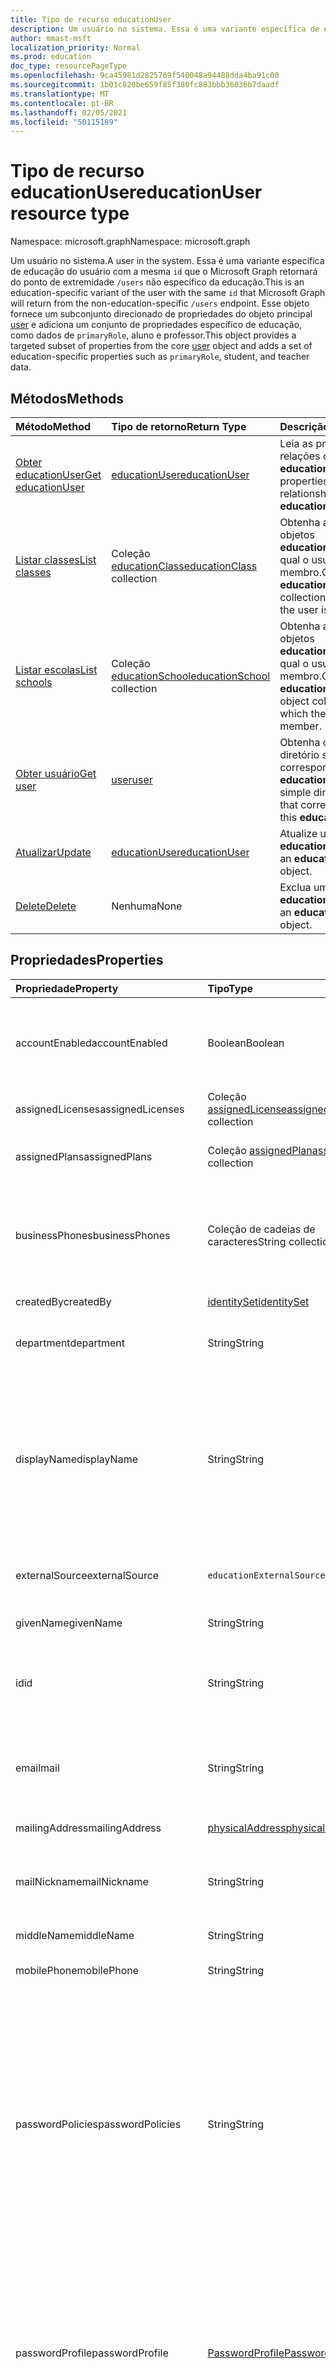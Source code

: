 ```yaml
---
title: Tipo de recurso educationUser
description: Um usuário no sistema. Essa é uma variante específica de educação do usuário com a mesma `id` que o Microsoft Graph retornará do ponto de extremidade `/users` não específico da educação.
author: mmast-msft
localization_priority: Normal
ms.prod: education
doc_type: resourcePageType
ms.openlocfilehash: 9ca45981d2825769f540048a94488dda4ba91c00
ms.sourcegitcommit: 1b01c820be659f85f380fc883bbb36036b7daadf
ms.translationtype: MT
ms.contentlocale: pt-BR
ms.lasthandoff: 02/05/2021
ms.locfileid: "50115189"
---
```

# <a name="educationuser-resource-type"></a><span data-ttu-id="dc4ed-104">Tipo de recurso educationUser</span><span class="sxs-lookup"><span data-stu-id="dc4ed-104">educationUser resource type</span></span>

<span data-ttu-id="dc4ed-105">Namespace: microsoft.graph</span><span class="sxs-lookup"><span data-stu-id="dc4ed-105">Namespace: microsoft.graph</span></span>

<span data-ttu-id="dc4ed-106">Um usuário no sistema.</span><span class="sxs-lookup"><span data-stu-id="dc4ed-106">A user in the system.</span></span> <span data-ttu-id="dc4ed-107">Essa é uma variante específica de educação do usuário com a mesma `id` que o Microsoft Graph retornará do ponto de extremidade `/users` não específico da educação.</span><span class="sxs-lookup"><span data-stu-id="dc4ed-107">This is an education-specific variant of the user with the same `id` that Microsoft Graph will return from the non-education-specific `/users` endpoint.</span></span>
<span data-ttu-id="dc4ed-108">Esse objeto fornece um subconjunto direcionado de propriedades do objeto principal [user] e adiciona um conjunto de propriedades específico de educação, como dados de `primaryRole`, aluno e professor.</span><span class="sxs-lookup"><span data-stu-id="dc4ed-108">This object provides a targeted subset of properties from the core [user] object and adds a set of education-specific properties such as `primaryRole`, student, and teacher data.</span></span>

## <a name="methods"></a><span data-ttu-id="dc4ed-109">Métodos</span><span class="sxs-lookup"><span data-stu-id="dc4ed-109">Methods</span></span>

| <span data-ttu-id="dc4ed-110">Método</span><span class="sxs-lookup"><span data-stu-id="dc4ed-110">Method</span></span>                                               | <span data-ttu-id="dc4ed-111">Tipo de retorno</span><span class="sxs-lookup"><span data-stu-id="dc4ed-111">Return Type</span></span>                  | <span data-ttu-id="dc4ed-112">Descrição</span><span class="sxs-lookup"><span data-stu-id="dc4ed-112">Description</span></span>                                                                   |
| :--------------------------------------------------- | :--------------------------- | :---------------------------------------------------------------------------- |
| [<span data-ttu-id="dc4ed-113">Obter educationUser</span><span class="sxs-lookup"><span data-stu-id="dc4ed-113">Get educationUser</span></span>](../api/educationuser-get.md)     | <span data-ttu-id="dc4ed-114">[educationUser]</span><span class="sxs-lookup"><span data-stu-id="dc4ed-114">[educationUser]</span></span>              | <span data-ttu-id="dc4ed-115">Leia as propriedades e relações de um objeto **educationUser**.</span><span class="sxs-lookup"><span data-stu-id="dc4ed-115">Read properties and relationships of an **educationUser** object.</span></span>             |
| [<span data-ttu-id="dc4ed-116">Listar classes</span><span class="sxs-lookup"><span data-stu-id="dc4ed-116">List classes</span></span>](../api/educationuser-list-classes.md) | <span data-ttu-id="dc4ed-117">Coleção [educationClass]</span><span class="sxs-lookup"><span data-stu-id="dc4ed-117">[educationClass] collection</span></span>  | <span data-ttu-id="dc4ed-118">Obtenha a coleção de objetos **educationClass** da qual o usuário é membro.</span><span class="sxs-lookup"><span data-stu-id="dc4ed-118">Get the **educationClass** object collection for which the user is member.</span></span>    |
| [<span data-ttu-id="dc4ed-119">Listar escolas</span><span class="sxs-lookup"><span data-stu-id="dc4ed-119">List schools</span></span>](../api/educationuser-list-schools.md) | <span data-ttu-id="dc4ed-120">Coleção [educationSchool]</span><span class="sxs-lookup"><span data-stu-id="dc4ed-120">[educationSchool] collection</span></span> | <span data-ttu-id="dc4ed-121">Obtenha a coleção de objetos **educationSchool** da qual o usuário é um membro.</span><span class="sxs-lookup"><span data-stu-id="dc4ed-121">Get the **educationSchool** object collection for which the user is a member.</span></span> |
| [<span data-ttu-id="dc4ed-122">Obter usuário</span><span class="sxs-lookup"><span data-stu-id="dc4ed-122">Get user</span></span>](../api/educationuser-get-user.md)         | <span data-ttu-id="dc4ed-123">[user]</span><span class="sxs-lookup"><span data-stu-id="dc4ed-123">[user]</span></span>                       | <span data-ttu-id="dc4ed-124">Obtenha o **user** do diretório simples que corresponde a esse **educationUser**.</span><span class="sxs-lookup"><span data-stu-id="dc4ed-124">Get the simple directory **user** that corresponds to this **educationUser**.</span></span> |
| [<span data-ttu-id="dc4ed-125">Atualizar</span><span class="sxs-lookup"><span data-stu-id="dc4ed-125">Update</span></span>](../api/educationuser-update.md)             | <span data-ttu-id="dc4ed-126">[educationUser]</span><span class="sxs-lookup"><span data-stu-id="dc4ed-126">[educationUser]</span></span>              | <span data-ttu-id="dc4ed-127">Atualize um objeto **educationUser**.</span><span class="sxs-lookup"><span data-stu-id="dc4ed-127">Update an **educationUser** object.</span></span>                                           |
| [<span data-ttu-id="dc4ed-128">Delete</span><span class="sxs-lookup"><span data-stu-id="dc4ed-128">Delete</span></span>](../api/educationuser-delete.md)             | <span data-ttu-id="dc4ed-129">Nenhuma</span><span class="sxs-lookup"><span data-stu-id="dc4ed-129">None</span></span>                         | <span data-ttu-id="dc4ed-130">Exclua um objeto **educationUser**.</span><span class="sxs-lookup"><span data-stu-id="dc4ed-130">Delete an **educationUser** object.</span></span>                                           |

## <a name="properties"></a><span data-ttu-id="dc4ed-131">Propriedades</span><span class="sxs-lookup"><span data-stu-id="dc4ed-131">Properties</span></span>

| <span data-ttu-id="dc4ed-132">Propriedade</span><span class="sxs-lookup"><span data-stu-id="dc4ed-132">Property</span></span>          | <span data-ttu-id="dc4ed-133">Tipo</span><span class="sxs-lookup"><span data-stu-id="dc4ed-133">Type</span></span>                         | <span data-ttu-id="dc4ed-134">Descrição</span><span class="sxs-lookup"><span data-stu-id="dc4ed-134">Description</span></span>                                                                                                                                                                                                                                                                                                                                                                                                                                                                                                                      |
| :---------------- | :--------------------------- | :------------------------------------------------------------------------------------------------------------------------------------------------------------------------------------------------------------------------------------------------------------------------------------------------------------------------------------------------------------------------------------------------------------------------------------------------------------------------------------------------------------------------------- |
| <span data-ttu-id="dc4ed-135">accountEnabled</span><span class="sxs-lookup"><span data-stu-id="dc4ed-135">accountEnabled</span></span>    | <span data-ttu-id="dc4ed-136">Boolean</span><span class="sxs-lookup"><span data-stu-id="dc4ed-136">Boolean</span></span>                      | <span data-ttu-id="dc4ed-137">**True** se a conta estiver habilitada; caso contrário, **false**.</span><span class="sxs-lookup"><span data-stu-id="dc4ed-137">**True** if the account is enabled; otherwise, **false**.</span></span> <span data-ttu-id="dc4ed-138">Essa propriedade é obrigatória quando um usuário é criado.</span><span class="sxs-lookup"><span data-stu-id="dc4ed-138">This property is required when a user is created.</span></span> <span data-ttu-id="dc4ed-139">Oferece suporte a $filter.</span><span class="sxs-lookup"><span data-stu-id="dc4ed-139">Supports $filter.</span></span>                                                                                                                                                                                                                                                                                                                                                                                                    |
| <span data-ttu-id="dc4ed-140">assignedLicenses</span><span class="sxs-lookup"><span data-stu-id="dc4ed-140">assignedLicenses</span></span>  | <span data-ttu-id="dc4ed-141">Coleção [assignedLicense]</span><span class="sxs-lookup"><span data-stu-id="dc4ed-141">[assignedLicense] collection</span></span> | <span data-ttu-id="dc4ed-p104">As licenças que são atribuídas ao usuário. Não anulável.</span><span class="sxs-lookup"><span data-stu-id="dc4ed-p104">The licenses that are assigned to the user. Not nullable.</span></span>                                                                                                                                                                                                                                                                                                                                                                                                                                                                        |
| <span data-ttu-id="dc4ed-144">assignedPlans</span><span class="sxs-lookup"><span data-stu-id="dc4ed-144">assignedPlans</span></span>     | <span data-ttu-id="dc4ed-145">Coleção [assignedPlan]</span><span class="sxs-lookup"><span data-stu-id="dc4ed-145">[assignedPlan] collection</span></span>    | <span data-ttu-id="dc4ed-p105">Os planos que são atribuídos ao usuário. Somente leitura. Não anulável.</span><span class="sxs-lookup"><span data-stu-id="dc4ed-p105">The plans that are assigned to the user. Read-only. Not nullable.</span></span>                                                                                                                                                                                                                                                                                                                                                                                                                                                                |
| <span data-ttu-id="dc4ed-149">businessPhones</span><span class="sxs-lookup"><span data-stu-id="dc4ed-149">businessPhones</span></span>    | <span data-ttu-id="dc4ed-150">Coleção de cadeias de caracteres</span><span class="sxs-lookup"><span data-stu-id="dc4ed-150">String collection</span></span>            | <span data-ttu-id="dc4ed-151">Números de telefone para o usuário.</span><span class="sxs-lookup"><span data-stu-id="dc4ed-151">The telephone numbers for the user.</span></span> <span data-ttu-id="dc4ed-152">**Observação:** embora essa seja uma coleção de cadeias de caracteres, somente um número pode ser definido para essa propriedade.</span><span class="sxs-lookup"><span data-stu-id="dc4ed-152">**Note:** Although this is a string collection, only one number can be set for this property.</span></span>                                                                                                                                                                                                                                                                                                                                                                                                |
| <span data-ttu-id="dc4ed-153">createdBy</span><span class="sxs-lookup"><span data-stu-id="dc4ed-153">createdBy</span></span>         | <span data-ttu-id="dc4ed-154">[identitySet]</span><span class="sxs-lookup"><span data-stu-id="dc4ed-154">[identitySet]</span></span>                | <span data-ttu-id="dc4ed-155">Entidade que criou o usuário.</span><span class="sxs-lookup"><span data-stu-id="dc4ed-155">Entity who created the user.</span></span>                                                                                                                                                                                                                                                                                                                                                                                                                                                                                                     |
| <span data-ttu-id="dc4ed-156">department</span><span class="sxs-lookup"><span data-stu-id="dc4ed-156">department</span></span>        | <span data-ttu-id="dc4ed-157">String</span><span class="sxs-lookup"><span data-stu-id="dc4ed-157">String</span></span>                       | <span data-ttu-id="dc4ed-p107">O nome do departamento no qual o usuário trabalha. Oferece suporte a $filter.</span><span class="sxs-lookup"><span data-stu-id="dc4ed-p107">The name for the department in which the user works. Supports $filter.</span></span>                                                                                                                                                                                                                                                                                                                                                                                                                                                           |
| <span data-ttu-id="dc4ed-160">displayName</span><span class="sxs-lookup"><span data-stu-id="dc4ed-160">displayName</span></span>       | <span data-ttu-id="dc4ed-161">String</span><span class="sxs-lookup"><span data-stu-id="dc4ed-161">String</span></span>                       | <span data-ttu-id="dc4ed-162">O nome exibido para o usuário no catálogo de endereços.</span><span class="sxs-lookup"><span data-stu-id="dc4ed-162">The name displayed in the address book for the user.</span></span> <span data-ttu-id="dc4ed-163">Geralmente é a combinação do nome, da inicial do nome do meio e do sobrenome do usuário.</span><span class="sxs-lookup"><span data-stu-id="dc4ed-163">This is usually the combination of the user's first name, middle initial, and last name.</span></span> <span data-ttu-id="dc4ed-164">Essa propriedade é obrigatória quando um usuário é criado e não pode ser apagado durante atualizações.</span><span class="sxs-lookup"><span data-stu-id="dc4ed-164">This property is required when a user is created and it cannot be cleared during updates.</span></span> <span data-ttu-id="dc4ed-165">Oferece suporte a $filter e $orderby.</span><span class="sxs-lookup"><span data-stu-id="dc4ed-165">Supports $filter and $orderby.</span></span>                                                                                                                                                                                                                                                           |
| <span data-ttu-id="dc4ed-166">externalSource</span><span class="sxs-lookup"><span data-stu-id="dc4ed-166">externalSource</span></span>    | `educationExternalSource`    | <span data-ttu-id="dc4ed-167">De onde esse usuário foi criado.</span><span class="sxs-lookup"><span data-stu-id="dc4ed-167">Where this user was created from.</span></span> <span data-ttu-id="dc4ed-168">Os valores possíveis são: `sis` , `manual` .</span><span class="sxs-lookup"><span data-stu-id="dc4ed-168">The possible values are: `sis`, `manual`.</span></span>                                                                                                                                                                                                                                                                                                                                                                                                                                                      |
| <span data-ttu-id="dc4ed-169">givenName</span><span class="sxs-lookup"><span data-stu-id="dc4ed-169">givenName</span></span>         | <span data-ttu-id="dc4ed-170">String</span><span class="sxs-lookup"><span data-stu-id="dc4ed-170">String</span></span>                       | <span data-ttu-id="dc4ed-p110">O nome fornecido (nome) do usuário. Oferece suporte a $filter.</span><span class="sxs-lookup"><span data-stu-id="dc4ed-p110">The given name (first name) of the user. Supports $filter.</span></span>                                                                                                                                                                                                                                                                                                                                                                                                                                                                       |
| <span data-ttu-id="dc4ed-173">id</span><span class="sxs-lookup"><span data-stu-id="dc4ed-173">id</span></span>                | <span data-ttu-id="dc4ed-174">String</span><span class="sxs-lookup"><span data-stu-id="dc4ed-174">String</span></span>                       | <span data-ttu-id="dc4ed-p111">O identificador exclusivo do usuário. Herdado de [directoryObject](directoryobject.md). Chave. Não anulável. Somente leitura.</span><span class="sxs-lookup"><span data-stu-id="dc4ed-p111">The unique identifier for the user. Inherited from [directoryObject](directoryobject.md). Key. Not nullable. Read-only.</span></span>                                                                                                                                                                                                                                                                                                                                                                                                          |
| <span data-ttu-id="dc4ed-180">email</span><span class="sxs-lookup"><span data-stu-id="dc4ed-180">mail</span></span>              | <span data-ttu-id="dc4ed-181">String</span><span class="sxs-lookup"><span data-stu-id="dc4ed-181">String</span></span>                       | <span data-ttu-id="dc4ed-182">O endereço SMTP do usuário, por exemplo, "jeff@contoso.onmicrosoft.com".</span><span class="sxs-lookup"><span data-stu-id="dc4ed-182">The SMTP address for the user; for example, "jeff@contoso.onmicrosoft.com".</span></span> <span data-ttu-id="dc4ed-183">Somente Leitura.</span><span class="sxs-lookup"><span data-stu-id="dc4ed-183">Read-Only.</span></span> <span data-ttu-id="dc4ed-184">Oferece suporte a $filter.</span><span class="sxs-lookup"><span data-stu-id="dc4ed-184">Supports $filter.</span></span>                                                                                                                                                                                                                                                                                                                                                                                                                         |
| <span data-ttu-id="dc4ed-185">mailingAddress</span><span class="sxs-lookup"><span data-stu-id="dc4ed-185">mailingAddress</span></span>    | <span data-ttu-id="dc4ed-186">[physicalAddress]</span><span class="sxs-lookup"><span data-stu-id="dc4ed-186">[physicalAddress]</span></span>            | <span data-ttu-id="dc4ed-187">Endereço de email do usuário.</span><span class="sxs-lookup"><span data-stu-id="dc4ed-187">Mail address of user.</span></span>                                                                                                                                                                                                                                                                                                                                                                                                                                                                                                            |
| <span data-ttu-id="dc4ed-188">mailNickname</span><span class="sxs-lookup"><span data-stu-id="dc4ed-188">mailNickname</span></span>      | <span data-ttu-id="dc4ed-189">String</span><span class="sxs-lookup"><span data-stu-id="dc4ed-189">String</span></span>                       | <span data-ttu-id="dc4ed-p113">O alias de email do usuário. Essa propriedade deve ser especificada quando um usuário é criado. Oferece suporte a $filter.</span><span class="sxs-lookup"><span data-stu-id="dc4ed-p113">The mail alias for the user. This property must be specified when a user is created. Supports $filter.</span></span>                                                                                                                                                                                                                                                                                                                                                                                                                           |
| <span data-ttu-id="dc4ed-193">middleName</span><span class="sxs-lookup"><span data-stu-id="dc4ed-193">middleName</span></span>        | <span data-ttu-id="dc4ed-194">String</span><span class="sxs-lookup"><span data-stu-id="dc4ed-194">String</span></span>                       | <span data-ttu-id="dc4ed-195">O nome do meio do usuário.</span><span class="sxs-lookup"><span data-stu-id="dc4ed-195">The middle name of user.</span></span>                                                                                                                                                                                                                                                                                                                                                                                                                                                                                                         |
| <span data-ttu-id="dc4ed-196">mobilePhone</span><span class="sxs-lookup"><span data-stu-id="dc4ed-196">mobilePhone</span></span>       | <span data-ttu-id="dc4ed-197">String</span><span class="sxs-lookup"><span data-stu-id="dc4ed-197">String</span></span>                       | <span data-ttu-id="dc4ed-198">O número de celular principal do usuário.</span><span class="sxs-lookup"><span data-stu-id="dc4ed-198">The primary cellular telephone number for the user.</span></span>                                                                                                                                                                                                                                                                                                                                                                                                                                                                              |
| <span data-ttu-id="dc4ed-199">passwordPolicies</span><span class="sxs-lookup"><span data-stu-id="dc4ed-199">passwordPolicies</span></span>  | <span data-ttu-id="dc4ed-200">String</span><span class="sxs-lookup"><span data-stu-id="dc4ed-200">String</span></span>                       | <span data-ttu-id="dc4ed-201">Especifica as políticas de senha do usuário.</span><span class="sxs-lookup"><span data-stu-id="dc4ed-201">Specifies password policies for the user.</span></span> <span data-ttu-id="dc4ed-202">Este valor é uma enumeração com um possível valor sendo "DisableStrongPassword", que permite especificar as senhas mais fracas do que a política padrão.</span><span class="sxs-lookup"><span data-stu-id="dc4ed-202">This value is an enumeration with one possible value being "DisableStrongPassword", which allows weaker passwords than the default policy to be specified.</span></span> <span data-ttu-id="dc4ed-203">O "DisablePasswordExpiration" também pode ser especificado.</span><span class="sxs-lookup"><span data-stu-id="dc4ed-203">"DisablePasswordExpiration" can also be specified.</span></span> <span data-ttu-id="dc4ed-204">Os dois podem ser especificados juntos, por exemplo: "DisablePasswordExpiration, DisableStrongPassword".</span><span class="sxs-lookup"><span data-stu-id="dc4ed-204">The two can be specified together; for example: "DisablePasswordExpiration, DisableStrongPassword".</span></span>                                                                                                                                                                      |
| <span data-ttu-id="dc4ed-205">passwordProfile</span><span class="sxs-lookup"><span data-stu-id="dc4ed-205">passwordProfile</span></span>   | <span data-ttu-id="dc4ed-206">[PasswordProfile]</span><span class="sxs-lookup"><span data-stu-id="dc4ed-206">[PasswordProfile]</span></span>            | <span data-ttu-id="dc4ed-207">Especifica o perfil de senha do usuário.</span><span class="sxs-lookup"><span data-stu-id="dc4ed-207">Specifies the password profile for the user.</span></span> <span data-ttu-id="dc4ed-208">O perfil contém a senha do usuário.</span><span class="sxs-lookup"><span data-stu-id="dc4ed-208">The profile contains the user's password.</span></span> <span data-ttu-id="dc4ed-209">Essa propriedade é obrigatória quando um usuário é criado.</span><span class="sxs-lookup"><span data-stu-id="dc4ed-209">This property is required when a user is created.</span></span> <span data-ttu-id="dc4ed-210">A senha no perfil deve atender a requisitos mínimos, conforme especificado pela propriedade **passwordPolicies**.</span><span class="sxs-lookup"><span data-stu-id="dc4ed-210">The password in the profile must satisfy minimum requirements as specified by the **passwordPolicies** property.</span></span> <span data-ttu-id="dc4ed-211">Por padrão, é obrigatória uma senha forte.</span><span class="sxs-lookup"><span data-stu-id="dc4ed-211">By default, a strong password is required.</span></span>                                                                                                                                                                                                                             |
| <span data-ttu-id="dc4ed-212">preferredLanguage</span><span class="sxs-lookup"><span data-stu-id="dc4ed-212">preferredLanguage</span></span> | <span data-ttu-id="dc4ed-213">String</span><span class="sxs-lookup"><span data-stu-id="dc4ed-213">String</span></span>                       | <span data-ttu-id="dc4ed-214">O idioma preferencial do usuário.</span><span class="sxs-lookup"><span data-stu-id="dc4ed-214">The preferred language for the user.</span></span> <span data-ttu-id="dc4ed-215">Deve seguir o código ISO 639-1; por exemplo, "en-US".</span><span class="sxs-lookup"><span data-stu-id="dc4ed-215">Should follow ISO 639-1 Code; for example, "en-US".</span></span>                                                                                                                                                                                                                                                                                                                                                                                                                                         |
| <span data-ttu-id="dc4ed-216">primaryRole</span><span class="sxs-lookup"><span data-stu-id="dc4ed-216">primaryRole</span></span>       | <span data-ttu-id="dc4ed-217">educationUserRole</span><span class="sxs-lookup"><span data-stu-id="dc4ed-217">educationUserRole</span></span>            | <span data-ttu-id="dc4ed-218">Função padrão de um usuário.</span><span class="sxs-lookup"><span data-stu-id="dc4ed-218">Default role for a user.</span></span> <span data-ttu-id="dc4ed-219">A função do usuário pode ser diferente em uma aula individual.</span><span class="sxs-lookup"><span data-stu-id="dc4ed-219">The user's role might be different in an individual class.</span></span> <span data-ttu-id="dc4ed-220">Os valores possíveis são: `student` , `teacher` .</span><span class="sxs-lookup"><span data-stu-id="dc4ed-220">The possible values are: `student`, `teacher`.</span></span> <span data-ttu-id="dc4ed-221">Oferece suporte a $filter.</span><span class="sxs-lookup"><span data-stu-id="dc4ed-221">Supports $filter.</span></span>                                                                                                                                                                                                                                                                                                                                                                             |
| <span data-ttu-id="dc4ed-222">provisionedPlans</span><span class="sxs-lookup"><span data-stu-id="dc4ed-222">provisionedPlans</span></span>  | <span data-ttu-id="dc4ed-223">Coleção [ProvisionedPlan]</span><span class="sxs-lookup"><span data-stu-id="dc4ed-223">[ProvisionedPlan] collection</span></span> | <span data-ttu-id="dc4ed-p118">Os planos que estão provisionados para o usuário. Somente leitura. Não anulável.</span><span class="sxs-lookup"><span data-stu-id="dc4ed-p118">The plans that are provisioned for the user. Read-only. Not nullable.</span></span>                                                                                                                                                                                                                                                                                                                                                                                                                                                            |
| <span data-ttu-id="dc4ed-227">residenceAddress</span><span class="sxs-lookup"><span data-stu-id="dc4ed-227">residenceAddress</span></span>  | <span data-ttu-id="dc4ed-228">[physicalAddress]</span><span class="sxs-lookup"><span data-stu-id="dc4ed-228">[physicalAddress]</span></span>            | <span data-ttu-id="dc4ed-229">Endereço em que o usuário reside.</span><span class="sxs-lookup"><span data-stu-id="dc4ed-229">Address where user lives.</span></span>                                                                                                                                                                                                                                                                                                                                                                                                                                                                                                        |
| <span data-ttu-id="dc4ed-230">student</span><span class="sxs-lookup"><span data-stu-id="dc4ed-230">student</span></span>           | <span data-ttu-id="dc4ed-231">[educationStudent]</span><span class="sxs-lookup"><span data-stu-id="dc4ed-231">[educationStudent]</span></span>           | <span data-ttu-id="dc4ed-232">Se a função principal for aluno, esse bloco conterá dados específicos do aluno.</span><span class="sxs-lookup"><span data-stu-id="dc4ed-232">If the primary role is student, this block will contain student specific data.</span></span>                                                                                                                                                                                                                                                                                                                                                                                                                                                   |
| <span data-ttu-id="dc4ed-233">surname</span><span class="sxs-lookup"><span data-stu-id="dc4ed-233">surname</span></span>           | <span data-ttu-id="dc4ed-234">String</span><span class="sxs-lookup"><span data-stu-id="dc4ed-234">String</span></span>                       | <span data-ttu-id="dc4ed-p119">O sobrenome do usuário (nome de família ou sobrenome). Oferece suporte a $filter.</span><span class="sxs-lookup"><span data-stu-id="dc4ed-p119">The user's surname (family name or last name). Supports $filter.</span></span>                                                                                                                                                                                                                                                                                                                                                                                                                                                                 |
| <span data-ttu-id="dc4ed-237">teacher</span><span class="sxs-lookup"><span data-stu-id="dc4ed-237">teacher</span></span>           | <span data-ttu-id="dc4ed-238">[educationTeacher]</span><span class="sxs-lookup"><span data-stu-id="dc4ed-238">[educationTeacher]</span></span>           | <span data-ttu-id="dc4ed-239">Se a função principal for o professor, esse bloco conterá dados específicos do professor.</span><span class="sxs-lookup"><span data-stu-id="dc4ed-239">If the primary role is teacher, this block will contain teacher specific data.</span></span>                                                                                                                                                                                                                                                                                                                                                                                                                                                   |
| <span data-ttu-id="dc4ed-240">usageLocation</span><span class="sxs-lookup"><span data-stu-id="dc4ed-240">usageLocation</span></span>     | <span data-ttu-id="dc4ed-241">String</span><span class="sxs-lookup"><span data-stu-id="dc4ed-241">String</span></span>                       | <span data-ttu-id="dc4ed-242">Um código de país de duas letras (padrão ISO 3166).</span><span class="sxs-lookup"><span data-stu-id="dc4ed-242">A two-letter country code (ISO standard 3166).</span></span> <span data-ttu-id="dc4ed-243">Obrigatório para os usuários que receberão licenças devido à exigência legal de verificar a disponibilidade de serviços em países ou regiões.</span><span class="sxs-lookup"><span data-stu-id="dc4ed-243">Required for users who will be assigned licenses due to a legal requirement to check for availability of services in countries or regions.</span></span> <span data-ttu-id="dc4ed-244">Os exemplos incluem: "US", "JP" e "GB".</span><span class="sxs-lookup"><span data-stu-id="dc4ed-244">Examples include: "US", "JP", and "GB".</span></span> <span data-ttu-id="dc4ed-245">Não anulável.</span><span class="sxs-lookup"><span data-stu-id="dc4ed-245">Not nullable.</span></span> <span data-ttu-id="dc4ed-246">Oferece suporte a $filter.</span><span class="sxs-lookup"><span data-stu-id="dc4ed-246">Supports $filter.</span></span>                                                                                                                                                                                                                                                                |
| <span data-ttu-id="dc4ed-247">userPrincipalName</span><span class="sxs-lookup"><span data-stu-id="dc4ed-247">userPrincipalName</span></span> | <span data-ttu-id="dc4ed-248">String</span><span class="sxs-lookup"><span data-stu-id="dc4ed-248">String</span></span>                       | <span data-ttu-id="dc4ed-249">O nome UPN do usuário.</span><span class="sxs-lookup"><span data-stu-id="dc4ed-249">The user principal name (UPN) of the user.</span></span> <span data-ttu-id="dc4ed-250">O nome UPN é um nome de logon para o usuário ao estilo da Internet com base na RFC 822 padrão da Internet.</span><span class="sxs-lookup"><span data-stu-id="dc4ed-250">The UPN is an Internet-style login name for the user based on the Internet standard RFC 822.</span></span> <span data-ttu-id="dc4ed-251">Por convenção, ele deve ser mapeado para o nome de email do usuário.</span><span class="sxs-lookup"><span data-stu-id="dc4ed-251">By convention, this should map to the user's email name.</span></span> <span data-ttu-id="dc4ed-252">O formato geral é alias@domain, onde o domínio deve estar presente na coleta de domínios verificados pelo locatário.</span><span class="sxs-lookup"><span data-stu-id="dc4ed-252">The general format is alias@domain, where domain must be present in the tenant's collection of verified domains.</span></span> <span data-ttu-id="dc4ed-253">Essa propriedade é obrigatória quando um usuário é criado.</span><span class="sxs-lookup"><span data-stu-id="dc4ed-253">This property is required when a user is created.</span></span> <span data-ttu-id="dc4ed-254">Os domínios verificados para o locatário podem ser acessados pela propriedade **verifiedDomains** de [organization](organization.md).</span><span class="sxs-lookup"><span data-stu-id="dc4ed-254">The verified domains for the tenant can be accessed from the **verifiedDomains** property of [organization](organization.md).</span></span> <span data-ttu-id="dc4ed-255">Oferece suporte a $filter e $orderby.</span><span class="sxs-lookup"><span data-stu-id="dc4ed-255">Supports $filter and $orderby.</span></span> |
| <span data-ttu-id="dc4ed-256">userType</span><span class="sxs-lookup"><span data-stu-id="dc4ed-256">userType</span></span>          | <span data-ttu-id="dc4ed-257">String</span><span class="sxs-lookup"><span data-stu-id="dc4ed-257">String</span></span>                       | <span data-ttu-id="dc4ed-p122">Um valor de cadeia de caracteres que pode ser usado para classificar tipos de usuários no seu diretório, como "Member" e "Guest". Oferece suporte a $filter.</span><span class="sxs-lookup"><span data-stu-id="dc4ed-p122">A string value that can be used to classify user types in your directory, such as "Member" and "Guest". Supports $filter.</span></span>                                                                                                                                                                                                                                                                                                                                                                                                        |

## <a name="relationships"></a><span data-ttu-id="dc4ed-260">Relações</span><span class="sxs-lookup"><span data-stu-id="dc4ed-260">Relationships</span></span>

| <span data-ttu-id="dc4ed-261">Relação</span><span class="sxs-lookup"><span data-stu-id="dc4ed-261">Relationship</span></span> | <span data-ttu-id="dc4ed-262">Tipo</span><span class="sxs-lookup"><span data-stu-id="dc4ed-262">Type</span></span>                         | <span data-ttu-id="dc4ed-263">Descrição</span><span class="sxs-lookup"><span data-stu-id="dc4ed-263">Description</span></span>                                    |
| :----------- | :--------------------------- | :--------------------------------------------- |
| <span data-ttu-id="dc4ed-264">classes</span><span class="sxs-lookup"><span data-stu-id="dc4ed-264">classes</span></span>      | <span data-ttu-id="dc4ed-265">Coleção [educationClass]</span><span class="sxs-lookup"><span data-stu-id="dc4ed-265">[educationClass] collection</span></span>  | <span data-ttu-id="dc4ed-266">Aulas às quais o usuário pertence.</span><span class="sxs-lookup"><span data-stu-id="dc4ed-266">Classes to which the user belongs.</span></span> <span data-ttu-id="dc4ed-267">Anulável.</span><span class="sxs-lookup"><span data-stu-id="dc4ed-267">Nullable.</span></span>   |
| <span data-ttu-id="dc4ed-268">schools</span><span class="sxs-lookup"><span data-stu-id="dc4ed-268">schools</span></span>      | <span data-ttu-id="dc4ed-269">Coleção [educationSchool]</span><span class="sxs-lookup"><span data-stu-id="dc4ed-269">[educationSchool] collection</span></span> | <span data-ttu-id="dc4ed-270">Escolas às quais o usuário pertence.</span><span class="sxs-lookup"><span data-stu-id="dc4ed-270">Schools to which the user belongs.</span></span> <span data-ttu-id="dc4ed-271">Anulável.</span><span class="sxs-lookup"><span data-stu-id="dc4ed-271">Nullable.</span></span>   |
| <span data-ttu-id="dc4ed-272">assignments</span><span class="sxs-lookup"><span data-stu-id="dc4ed-272">assignments</span></span>  | <span data-ttu-id="dc4ed-273">[educationAssignment]</span><span class="sxs-lookup"><span data-stu-id="dc4ed-273">[educationAssignment]</span></span>        | <span data-ttu-id="dc4ed-274">Lista de atribuições para o usuário.</span><span class="sxs-lookup"><span data-stu-id="dc4ed-274">List of assignments for the user.</span></span> <span data-ttu-id="dc4ed-275">Anulável.</span><span class="sxs-lookup"><span data-stu-id="dc4ed-275">Nullable.</span></span>    |
| <span data-ttu-id="dc4ed-276">user</span><span class="sxs-lookup"><span data-stu-id="dc4ed-276">user</span></span>         | <span data-ttu-id="dc4ed-277">[usuário]</span><span class="sxs-lookup"><span data-stu-id="dc4ed-277">[user]</span></span>                       | <span data-ttu-id="dc4ed-278">O usuário do diretório correspondente a esse usuário.</span><span class="sxs-lookup"><span data-stu-id="dc4ed-278">The directory user corresponding to this user.</span></span> |

>[!IMPORTANT]
><span data-ttu-id="dc4ed-279">O **[recurso educationAssignment]** é um recurso de versão /beta.</span><span class="sxs-lookup"><span data-stu-id="dc4ed-279">The **[educationAssignment]** resource is a /beta version resource.</span></span> <span data-ttu-id="dc4ed-280">Se for usar esse recurso, não se esqueça de revisar o [log de alterações](/graph/changelog) periodicamente.</span><span class="sxs-lookup"><span data-stu-id="dc4ed-280">If using this resource, be sure to review the [change log](/graph/changelog) periodically.</span></span> <span data-ttu-id="dc4ed-281">Quando os recursos da API do Microsoft Graph são lançados para o ponto de extremidade /v1.0, a versão é notada no log de alterações.</span><span class="sxs-lookup"><span data-stu-id="dc4ed-281">When Microsoft Graph API resources are released to the /v1.0 endpoint, the release is noted in the change log.</span></span> <span data-ttu-id="dc4ed-282">Se seu aplicativo consumir o **recurso educationAssignment,** você precisará declarar URLs de solicitação base, conforme mostrado no seguinte bloco de código:</span><span class="sxs-lookup"><span data-stu-id="dc4ed-282">If your app consumes the **educationAssignment** resource, you will need to declare base request URLs as shown in the following code block:</span></span>  
>
>```JavaScript
>var v1BaseUrl = "https://graph.microsoft.com/v1.0/education";
>var betaBaseUrl = "https://graph.microsoft.com/beta/education";  // for administrativeUnit and educationOrganization
>```

## <a name="json-representation"></a><span data-ttu-id="dc4ed-283">Representação JSON</span><span class="sxs-lookup"><span data-stu-id="dc4ed-283">JSON representation</span></span>

<span data-ttu-id="dc4ed-284">Veja a seguir uma representação JSON do recurso.</span><span class="sxs-lookup"><span data-stu-id="dc4ed-284">The following is a JSON representation of the resource.</span></span>

<!--{
  "blockType": "resource",
  "optionalProperties": [],
  "keyProperty": "id",
  "baseType": "microsoft.graph.entity",
  "@odata.type": "microsoft.graph.educationUser"
}-->

```json
{
  "id": "string",
  "accountEnabled": true,
  "assignedLicenses": [{"@odata.type": "microsoft.graph.assignedLicense"}],
  "assignedPlans": [{"@odata.type": "microsoft.graph.assignedPlan"}],
  "businessPhones": ["555-555-6568"],
  "department": "string",
  "displayName": "string",
  "givenName": "string",
  "middleName": "string",
  "surname": "string",
  "mail": "string",
  "mailNickname": "string",
  "mobilePhone": "string",
  "createdBy": {"@odata.type": "microsoft.graph.identitySet"},
  "externalSource": "string",
  "mailingAddress": {"@odata.type": "microsoft.graph.physicalAddress"},
  "passwordPolicies": "string",
  "passwordProfile": {"@odata.type": "microsoft.graph.passwordProfile"},
  "preferredLanguage": "string",
  "primaryRole": "string",
  "provisionedPlans": [{"@odata.type": "microsoft.graph.provisionedPlan"}],
  "residenceAddress": {"@odata.type": "microsoft.graph.physicalAddress"},
  "student": {"@odata.type": "microsoft.graph.educationStudent"},
  "teacher": {"@odata.type": "microsoft.graph.educationTeacher"},
  "usageLocation": "string",
  "userPrincipalName": "string",
  "userType": "string"
}

```

<!-- uuid: 8fcb5dbc-d5aa-4681-8e31-b001d5168d79
2015-10-25 14:57:30 UTC -->
<!-- {
  "type": "#page.annotation",
  "description": "educationUser resource",
  "keywords": "",
  "section": "documentation",
  "suppressions": [
    "Error: microsoft.graph.educationUser/assignments:
      Referenced type microsoft.graph.educationAssignment is not defined in the doc set! Potential suggestion: UNKNOWN",
    "Warning: /api-reference/v1.0/resources/educationuser.md/microsoft.graph.educationUser:
      Property 'relatedContacts' found in markdown table but not in resource definition."
  ],
  "tocPath": ""
}-->

[educationuser]: educationuser.md
[educationclass]: educationclass.md
[educationschool]: educationschool.md
[educationassignment]: /graph/api/resources/educationassignment?view=graph-rest-beta
[educationteacher]: educationteacher.md
[educationstudent]: educationstudent.md
[relatedcontact]: relatedcontact.md
[physicaladdress]: physicaladdress.md
[provisionedplan]: provisionedplan.md
[passwordprofile]: passwordprofile.md
[identityset]: identityset.md
[assignedplan]: assignedplan.md
[assignedlicense]: assignedlicense.md
[usuário]: user.md
[user]: user.md
[directoryobject]: directoryobject.md

